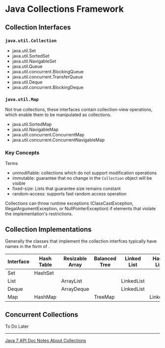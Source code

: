 # Java Collections Framework

## Collection Interfaces
### `java.util.Collection`

* java.util.Set
* java.util.SortedSet
* java.util.NavigableSet
* java.util.Queue
* java.util.concurrent.BlockingQueue
* java.util.concurrent.TransferQueue
* java.util.Deque
* java.util.concurrent.BlockingDeque

### `java.util.Map`

Not true collections, these interfaces contain collection-view operations, which enable them to be manipulated as collections.

* java.util.SortedMap
* java.util.NavigableMap
* java.util.concurrent.ConcurrentMap
* java.util.concurrent.ConcurrentNavigableMap

### Key Concepts

Terms

* unmodifiable: collections which do not support modification operations
* immutable: guarantee that no change in the `Collection` object will be visible
* fixed-size: Lists that guarantee size remains constant
* random-access: supports fast random access operation

Collections can throw runtime exceptions (ClassCastException, IllegalArgumentException, or NullPointerException) if elements that violate the implementation's restrictions.



## Collection Implementations

Generally the classes that implement the collection interfces typically have names in the form of <implementation-style><interface>.


| Interface | Hash Table | Resizable Array | Balanced Tree | Linked List | Hash Table + Linked List|
|--|--|--|--|--|--|
| Set | HashSet|
|List | | ArrayList | | LinkedList|
|Deque| | ArrayDeque | | LinkedList |
|Map| HashMap | | TreeMap | | LinkedHashMap

## Concurrent Collections

To Do Later

---

[Java 7 API Doc Notes About Collections](http://docs.oracle.com/javase/7/docs/technotes/guides/collections/overview.html)